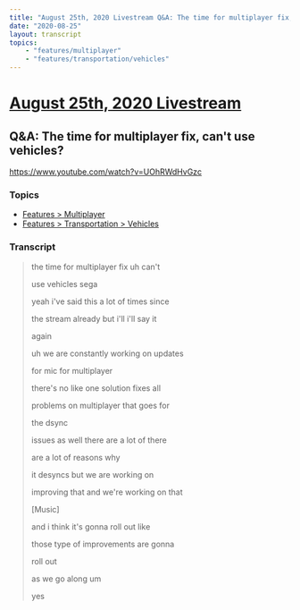 ```yaml
---
title: "August 25th, 2020 Livestream Q&A: The time for multiplayer fix, can't use vehicles?"
date: "2020-08-25"
layout: transcript
topics:
    - "features/multiplayer"
    - "features/transportation/vehicles"
---
```

# [August 25th, 2020 Livestream](../2020-08-25.md)
## Q&A: The time for multiplayer fix, can't use vehicles?
https://www.youtube.com/watch?v=UOhRWdHvGzc

### Topics
* [Features > Multiplayer](../topics/features/multiplayer.md)
* [Features > Transportation > Vehicles](../topics/features/transportation/vehicles.md)

### Transcript

> the time for multiplayer fix uh can't
>
> use vehicles sega
>
> yeah i've said this a lot of times since
>
> the stream already but i'll i'll say it
>
> again
>
> uh we are constantly working on updates
>
> for mic for multiplayer
>
> there's no like one solution fixes all
>
> problems on multiplayer that goes for
>
> the dsync
>
> issues as well there are a lot of there
>
> are a lot of reasons why
>
> it desyncs but we are working on
>
> improving that and we're working on that
>
> [Music]
>
> and i think it's gonna roll out like
>
> those type of improvements are gonna
>
> roll out
>
> as we go along um
>
> yes
>
